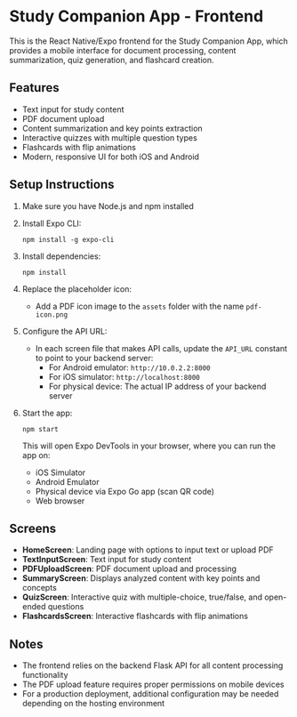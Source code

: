 # Study Companion App - Frontend

This is the React Native/Expo frontend for the Study Companion App, which provides a mobile interface for document processing, content summarization, quiz generation, and flashcard creation.

## Features

- Text input for study content
- PDF document upload
- Content summarization and key points extraction
- Interactive quizzes with multiple question types
- Flashcards with flip animations
- Modern, responsive UI for both iOS and Android

## Setup Instructions

1. Make sure you have Node.js and npm installed

2. Install Expo CLI:
   ```
   npm install -g expo-cli
   ```

3. Install dependencies:
   ```
   npm install
   ```

4. Replace the placeholder icon:
   - Add a PDF icon image to the `assets` folder with the name `pdf-icon.png`

5. Configure the API URL:
   - In each screen file that makes API calls, update the `API_URL` constant to point to your backend server:
     - For Android emulator: `http://10.0.2.2:8000`
     - For iOS simulator: `http://localhost:8000`
     - For physical device: The actual IP address of your backend server

6. Start the app:
   ```
   npm start
   ```

   This will open Expo DevTools in your browser, where you can run the app on:
   - iOS Simulator
   - Android Emulator
   - Physical device via Expo Go app (scan QR code)
   - Web browser

## Screens

- **HomeScreen**: Landing page with options to input text or upload PDF
- **TextInputScreen**: Text input for study content
- **PDFUploadScreen**: PDF document upload and processing
- **SummaryScreen**: Displays analyzed content with key points and concepts
- **QuizScreen**: Interactive quiz with multiple-choice, true/false, and open-ended questions
- **FlashcardsScreen**: Interactive flashcards with flip animations

## Notes

- The frontend relies on the backend Flask API for all content processing functionality
- The PDF upload feature requires proper permissions on mobile devices
- For a production deployment, additional configuration may be needed depending on the hosting environment 